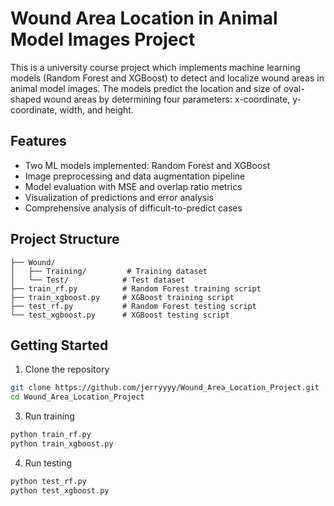# **Wound Area Location in Animal Model Images Project**

This is a university course project which implements machine learning models (Random Forest and XGBoost) to detect and localize wound areas in animal model images. The models predict the location and size of oval-shaped wound areas by determining four parameters: x-coordinate, y-coordinate, width, and height.

## Features

- Two ML models implemented: Random Forest and XGBoost
- Image preprocessing and data augmentation pipeline
- Model evaluation with MSE and overlap ratio metrics
- Visualization of predictions and error analysis
- Comprehensive analysis of difficult-to-predict cases

## Project Structure

```
├── Wound/
│   ├── Training/         # Training dataset
│   └── Test/            # Test dataset
├── train_rf.py          # Random Forest training script
├── train_xgboost.py     # XGBoost training script
├── test_rf.py           # Random Forest testing script
└── test_xgboost.py      # XGBoost testing script
```

## Getting Started

1. Clone the repository
```bash
git clone https://github.com/jerryyyy/Wound_Area_Location_Project.git
cd Wound_Area_Location_Project
```

3. Run training
```bash
python train_rf.py
python train_xgboost.py
```

4. Run testing
```bash
python test_rf.py
python test_xgboost.py
```
